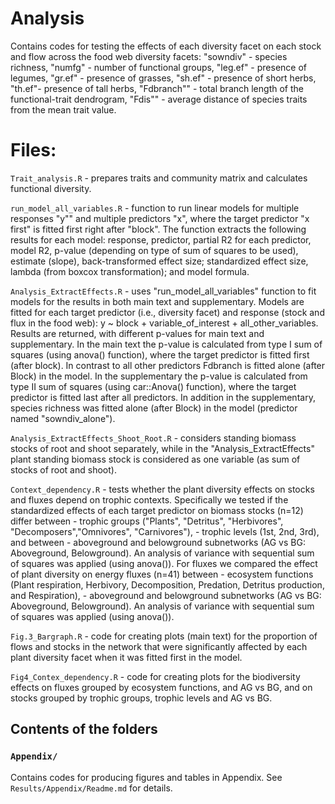 # Analysis

Contains codes for testing the effects of each diversity facet on each stock and flow across the food web diversity facets: "sowndiv" - species richness, "numfg" - number of functional groups, "leg.ef" - presence of legumes, "gr.ef" - presence of grasses, "sh.ef" - presence of short herbs, "th.ef"- presence of tall herbs, "Fdbranch"" - total branch length of the functional-trait dendrogram, "Fdis"" - average distance of species traits from the mean trait value.


# Files:

`Trait_analysis.R` - prepares traits and community matrix and calculates functional diversity.

`run_model_all_variables.R` - function to run linear models for multiple responses "y"" and multiple predictors "x", where the target predictor "x first" is fitted first right after "block". The function extracts the following results for each model: response, predictor, partial R2 for each predictor, model R2, p-value (depending on type of sum of squares  to be used), estimate (slope), back-transformed effect size; standardized effect size, lambda (from boxcox transformation); and model formula.
    

`Analysis_ExtractEffects.R` - uses "run_model_all_variables" function to fit models for the results in both main text and supplementary. Models are fitted for each target predictor (i.e., diversity facet) and response (stock and flux in the food web): 
y ~ block + variable_of_interest + all_other_variables.
Results are returned, with different p-values for main text and supplementary. 
In the main text the p-value is calculated from type I sum of squares (using anova() function), where the target predictor is fitted first (after block).
In contrast to all other predictors Fdbranch is fitted alone (after Block)  in the  model.
In the supplementary the p-value is calculated from type II sum of squares (using car::Anova() function), where the target predictor is fitted last after all predictors.
In addition in the supplementary, species richness was fitted alone (after Block) in the model (predictor named "sowndiv_alone"). 

`Analysis_ExtractEffects_Shoot_Root.R` - considers standing biomass stocks of root and shoot separately, while in the "Analysis_ExtractEffects" plant standing biomass stock is considered as one variable (as sum of stocks of root and shoot).


`Context_dependency.R` - tests whether the plant diversity effects on stocks and fluxes depend on  trophic contexts. 
Specifically we tested if the standardized effects of each target predictor on biomass stocks (n=12) differ between 
        - trophic groups ("Plants", "Detritus", "Herbivores", "Decomposers","Omnivores", "Carnivores"),         - trophic levels (1st, 2nd, 3rd), and between 
        - aboveground and belowground subnetworks (AG vs BG: Aboveground, Belowground). 
An analysis of variance with sequential sum of squares was applied (using anova()).
For fluxes we compared the effect of plant diversity on energy fluxes (n=41) between 
         - ecosystem functions (Plant respiration, Herbivory, Decomposition, Predation, Detritus production, and Respiration), 
         - aboveground and belowground subnetworks (AG vs BG: Aboveground, Belowground).
An analysis of variance with sequential sum of squares was applied (using anova()).


`Fig.3_Bargraph.R` - code for creating plots (main text) for the proportion of flows and stocks in the network that were significantly affected by each plant diversity facet when it was fitted first in the model.

`Fig4_Contex_dependency.R` - code for creating plots for the biodiversity effects on fluxes grouped by ecosystem functions, and AG vs BG, and on stocks grouped by trophic groups, trophic levels and AG vs BG.


## Contents of the folders

### `Appendix/`

Contains codes for producing figures and tables in Appendix. See `Results/Appendix/Readme.md` for details.
